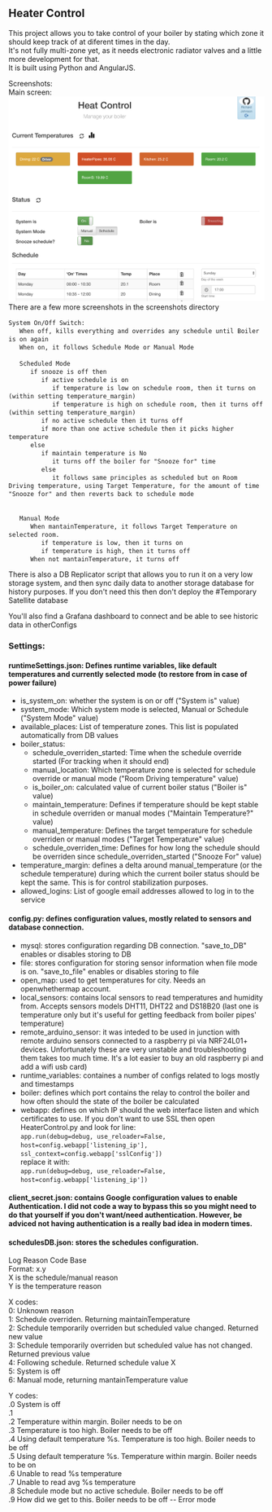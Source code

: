 ## Heater Control  
This project allows you to take control of your boiler by stating which zone it should keep track of at diferent times in the day.  
It's not fully multi-zone yet, as it needs electronic radiator valves and a little more development for that.  
It is built using Python and AngularJS.  
  
  
Screenshots:  
Main screen:  
![Main Screen](https://github.com/ncalligaro/GardenCity/raw/master/screenshots/MainScreen.png)  
There are a few more screenshots in the screenshots directory  
    
```
System On/Off Switch:
   When off, kills everything and overrides any schedule until Boiler is on again
   When on, it follows Schedule Mode or Manual Mode

   Scheduled Mode
      if snooze is off then
         if active schedule is on
            if temperature is low on schedule room, then it turns on (within setting temperature_margin)
            if temperature is high on schedule room, then it turns off (within setting temperature_margin)
         if no active schedule then it turns off
         if more than one active schedule then it picks higher temperature
      else
         if maintain temperature is No
            it turns off the boiler for "Snooze for" time
         else
            it follows same principles as scheduled but on Room Driving temperature, using Target Temperature, for the amount of time "Snooze for" and then reverts back to schedule mode


   Manual Mode
      When mantainTemperature, it follows Target Temperature on selected room.
         if temperature is low, then it turns on
         if temperature is high, then it turns off
      When not mantainTemperature, it turns off
```  
There is also a DB Replicator script that allows you to run it on a very low storage system, and then sync daily data to another storage database for history purposes. If you don't need this then don't deploy the #Temporary Satellite database  
  
You'll also find a Grafana dashboard to connect and be able to see historic data in otherConfigs  
  
### Settings:  
#### runtimeSettings.json: Defines runtime variables, like default temperatures and currently selected mode (to restore from in case of power failure)  
- is_system_on: whether the system is on or off ("System is" value)  
- system_mode: Which system mode is selected, Manual or Schedule ("System Mode" value)  
- available_places: List of temperature zones. This list is populated automatically from DB values  
- boiler_status:  
  - schedule_overriden_started: Time when the schedule override started (For tracking when it should end)  
  - manual_location: Which temperature zone is selected for schedule override or manual mode ("Room Driving temperature" value)  
  - is_boiler_on: calculated value of current boiler status ("Boiler is" value)  
  - maintain_temperature: Defines if temperature should be kept stable in schedule overriden or manual modes ("Maintain Temperature?" value)  
  - manual_temperature: Defines the target temperature for schedule overriden or manual modes ("Target Temperature" value)  
  - schedule_overriden_time: Defines for how long the schedule should be overriden since schedule_overriden_started ("Snooze For" value)  
- temperature_margin: defines a delta around manual_temperature (or the schedule temperature) during which the current boiler status should be kept the same. This is for control stabilization purposes.  
- allowed_logins: List of google email addresses allowed to log in to the service  

#### config.py: defines configuration values, mostly related to sensors and database connection.  
- mysql: stores configuration regarding DB connection. "save_to_DB" enables or disables storing to DB  
- file: stores configuration for storing sensor information when file mode is on. "save_to_file" enables or disables storing to file  
- open_map: used to get temperatures for city. Needs an openwhethermap account.  
- local_sensors: contains local sensors to read temperatures and humidity from. Accepts sensors models DHT11, DHT22 and DS18B20 (last one is temperature only but it's useful for getting feedback from boiler pipes' temperature)  
- remote_arduino_sensor: it was inteded to be used in junction with remote arduino sensors connected to a raspberry pi via NRF24L01+ devices. Unfortunately these are very unstable and troubleshooting them takes too much time. It's a lot easier to buy an old raspberry pi and add a wifi usb card)  
- runtime_variables: containes a number of configs related to logs mostly and timestamps  
- boiler: defines which port contains the relay to control the boiler and how often should the state of the boiler be calculated  
- webapp: defines on which IP should the web interface listen and which certificates to use. If you don't want to use SSL then open HeaterControl.py and look for line:  
```app.run(debug=debug, use_reloader=False, host=config.webapp['listening_ip'], ssl_context=config.webapp['sslConfig'])```  
replace it with:  
```app.run(debug=debug, use_reloader=False, host=config.webapp['listening_ip'])```  

#### client_secret.json: contains Google configuration values to enable Authentication. I did not code a way to bypass this so you might need to do that yourself if you don't want/need authentication. However, be adviced not having authentication is a really bad idea in modern times.  

#### schedulesDB.json: stores the schedules configuration.  
  
  
  
  
  
Log Reason Code Base  
Format: x.y  
X is the schedule/manual reason  
Y is the temperature reason  

X codes:  
0: Unknown reason  
1: Schedule overriden. Returning maintainTemperature  
2: Schedule temporarily overriden but scheduled value changed. Returned new value  
3: Schedule temporarily overriden but scheduled value has not changed. Returned previous value  
4: Following schedule. Returned schedule value X  
5: System is off  
6: Manual mode, returning mantainTemperature value  
  
Y codes:  
.0 System is off  
.1  
.2 Temperature within margin. Boiler needs to be on  
.3 Temperature is too high. Boiler needs to be off  
.4 Using default temperature %s. Temperature is too high. Boiler needs to be off  
.5 Using default temperature %s. Temperature within margin. Boiler needs to be on  
.6 Unable to read %s temperature  
.7 Unable to read avg %s temperature  
.8 Schedule mode but no active schedule. Boiler needs to be off  
.9 How did we get to this. Boiler needs to be off -- Error mode  
